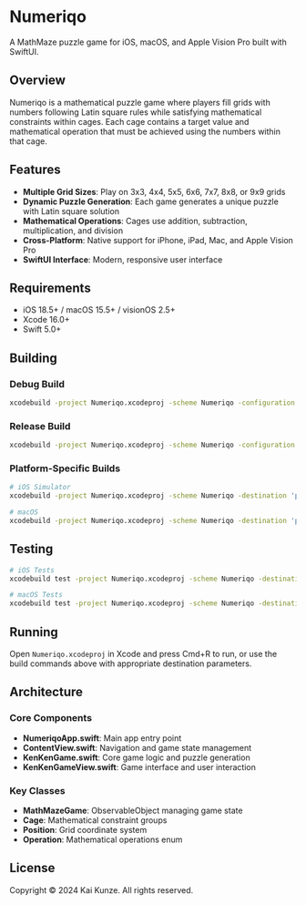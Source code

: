 # Numeriqo

A MathMaze puzzle game for iOS, macOS, and Apple Vision Pro built with SwiftUI.

## Overview

Numeriqo is a mathematical puzzle game where players fill grids with numbers following Latin square rules while satisfying mathematical constraints within cages. Each cage contains a target value and mathematical operation that must be achieved using the numbers within that cage.

## Features

- **Multiple Grid Sizes**: Play on 3x3, 4x4, 5x5, 6x6, 7x7, 8x8, or 9x9 grids
- **Dynamic Puzzle Generation**: Each game generates a unique puzzle with Latin square solution
- **Mathematical Operations**: Cages use addition, subtraction, multiplication, and division
- **Cross-Platform**: Native support for iPhone, iPad, Mac, and Apple Vision Pro
- **SwiftUI Interface**: Modern, responsive user interface

## Requirements

- iOS 18.5+ / macOS 15.5+ / visionOS 2.5+
- Xcode 16.0+
- Swift 5.0+

## Building

### Debug Build
```bash
xcodebuild -project Numeriqo.xcodeproj -scheme Numeriqo -configuration Debug build
```

### Release Build
```bash
xcodebuild -project Numeriqo.xcodeproj -scheme Numeriqo -configuration Release build
```

### Platform-Specific Builds
```bash
# iOS Simulator
xcodebuild -project Numeriqo.xcodeproj -scheme Numeriqo -destination 'platform=iOS Simulator,name=iPhone 15 Pro' build

# macOS
xcodebuild -project Numeriqo.xcodeproj -scheme Numeriqo -destination 'platform=macOS' build
```

## Testing

```bash
# iOS Tests
xcodebuild test -project Numeriqo.xcodeproj -scheme Numeriqo -destination 'platform=iOS Simulator,name=iPhone 15 Pro'

# macOS Tests
xcodebuild test -project Numeriqo.xcodeproj -scheme Numeriqo -destination 'platform=macOS'
```

## Running

Open `Numeriqo.xcodeproj` in Xcode and press Cmd+R to run, or use the build commands above with appropriate destination parameters.

## Architecture

### Core Components

- **NumeriqoApp.swift**: Main app entry point
- **ContentView.swift**: Navigation and game state management
- **KenKenGame.swift**: Core game logic and puzzle generation
- **KenKenGameView.swift**: Game interface and user interaction

### Key Classes

- **MathMazeGame**: ObservableObject managing game state
- **Cage**: Mathematical constraint groups
- **Position**: Grid coordinate system
- **Operation**: Mathematical operations enum

## License

Copyright © 2024 Kai Kunze. All rights reserved.